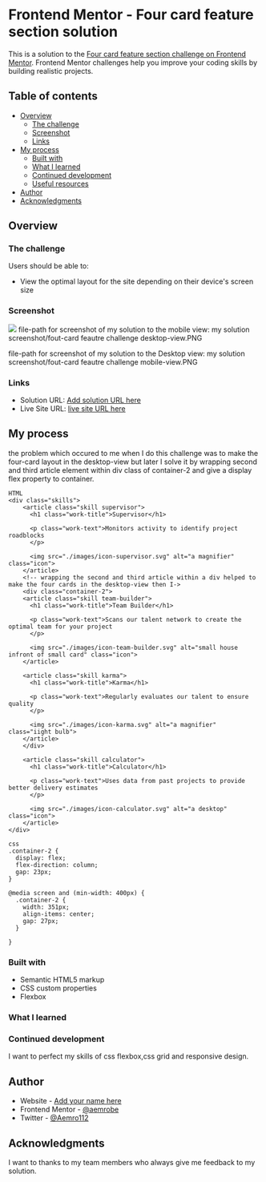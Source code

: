 # Frontend Mentor - Four card feature section solution

This is a solution to the [Four card feature section challenge on Frontend Mentor](https://www.frontendmentor.io/challenges/four-card-feature-section-weK1eFYK). Frontend Mentor challenges help you improve your coding skills by building realistic projects.

## Table of contents

- [Overview](#overview)
  - [The challenge](#the-challenge)
  - [Screenshot](#screenshot)
  - [Links](#links)
- [My process](#my-process)
  - [Built with](#built-with)
  - [What I learned](#what-i-learned)
  - [Continued development](#continued-development)
  - [Useful resources](#useful-resources)
- [Author](#author)
- [Acknowledgments](#acknowledgments)

## Overview

### The challenge

Users should be able to:

- View the optimal layout for the site depending on their device's screen size

### Screenshot

![](./screenshot.jpg)
file-path for screenshot of my solution to the mobile view: my solution screenshot/fout-card feautre challenge desktop-view.PNG

file-path for screenshot of my solution to the Desktop view: my solution screenshot/fout-card feautre challenge mobile-view.PNG

### Links

- Solution URL: [Add solution URL here](https://your-solution-url.com)
- Live Site URL: [live site URL here](https://aemrobe.github.io/four-card-feautre-challenge/)

## My process

the problem which occured to me when I do this challenge was to make the four-card layout in the desktop-view but later I solve it by wrapping second and third article element within div class of container-2 and give a display flex property to container.

```
HTML
<div class="skills">
    <article class="skill supervisor">
      <h1 class="work-title">Supervisor</h1>

      <p class="work-text">Monitors activity to identify project roadblocks
      </p>

      <img src="./images/icon-supervisor.svg" alt="a magnifier" class="icon">
    </article>
    <!-- wrapping the second and third article within a div helped to make the four cards in the desktop-view then I->
    <div class="container-2">
    <article class="skill team-builder">
      <h1 class="work-title">Team Builder</h1>

      <p class="work-text">Scans our talent network to create the optimal team for your project
      </p>

      <img src="./images/icon-team-builder.svg" alt="small house infront of small card" class="icon">
    </article>

    <article class="skill karma">
      <h1 class="work-title">Karma</h1>

      <p class="work-text">Regularly evaluates our talent to ensure quality
      </p>

      <img src="./images/icon-karma.svg" alt="a magnifier" class="iight bulb">
    </article>
    </div>

    <article class="skill calculator">
      <h1 class="work-title">Calculator</h1>

      <p class="work-text">Uses data from past projects to provide better delivery estimates
      </p>

      <img src="./images/icon-calculator.svg" alt="a desktop" class="icon">
    </article>
</div>
```

```
css
.container-2 {
  display: flex;
  flex-direction: column;
  gap: 23px;
}

@media screen and (min-width: 400px) {
  .container-2 {
    width: 351px;
    align-items: center;
    gap: 27px;
  }

}
```

### Built with

- Semantic HTML5 markup
- CSS custom properties
- Flexbox

### What I learned

### Continued development

I want to perfect my skills of css flexbox,css grid and responsive design.

## Author

- Website - [Add your name here](https://www.your-site.com)
- Frontend Mentor - [@aemrobe](https://www.frontendmentor.io/profile/aemrobe)
- Twitter - [@Aemro112](https://www.twitter.com/Aemro112)

## Acknowledgments

I want to thanks to my team members who always give me feedback to my solution.
